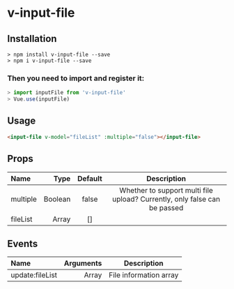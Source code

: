 # v-input-file

## Installation
```shell
> npm install v-input-file --save
> npm i v-input-file --save
```

### Then you need to import and register it:
```javascript
> import inputFile from 'v-input-file'
> Vue.use(inputFile)
```

## Usage
```html
<input-file v-model="fileList" :multiple="false"></input-file>
```

## Props

| Name | Type | Default | Description |
| :-----| ----: | :----: | :--------: |
| multiple | Boolean | false | Whether to support multi file upload? Currently, only false can be passed |
| fileList | Array | [] |


## Events

| Name | Arguments | Description |
| :-----| ----: | :----: |
| update:fileList | Array | File information array |
